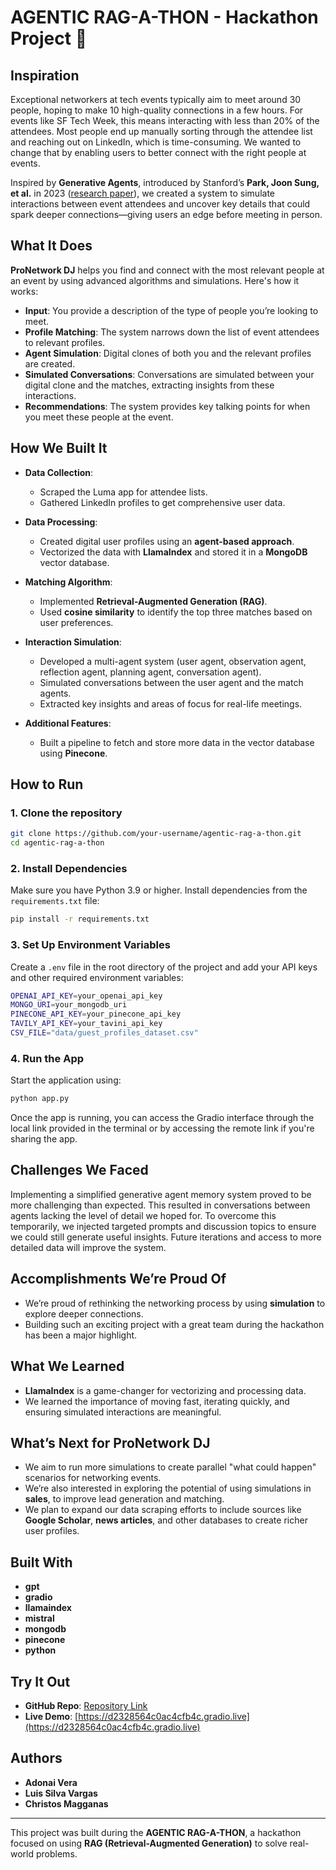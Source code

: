 # AGENTIC RAG-A-THON - Hackathon Project 🚀

## Inspiration
Exceptional networkers at tech events typically aim to meet around 30 people, hoping to make 10 high-quality connections in a few hours. For events like SF Tech Week, this means interacting with less than 20% of the attendees. Most people end up manually sorting through the attendee list and reaching out on LinkedIn, which is time-consuming. We wanted to change that by enabling users to better connect with the right people at events.

Inspired by **Generative Agents**, introduced by Stanford’s **Park, Joon Sung, et al.** in 2023 ([research paper](https://arxiv.org/abs/2304.03442)), we created a system to simulate interactions between event attendees and uncover key details that could spark deeper connections—giving users an edge before meeting in person.

## What It Does
**ProNetwork DJ** helps you find and connect with the most relevant people at an event by using advanced algorithms and simulations. Here's how it works:

- **Input**: You provide a description of the type of people you’re looking to meet.
- **Profile Matching**: The system narrows down the list of event attendees to relevant profiles.
- **Agent Simulation**: Digital clones of both you and the relevant profiles are created.
- **Simulated Conversations**: Conversations are simulated between your digital clone and the matches, extracting insights from these interactions.
- **Recommendations**: The system provides key talking points for when you meet these people at the event.

## How We Built It

- **Data Collection**:
  - Scraped the Luma app for attendee lists.
  - Gathered LinkedIn profiles to get comprehensive user data.

- **Data Processing**:
  - Created digital user profiles using an **agent-based approach**.
  - Vectorized the data with **LlamaIndex** and stored it in a **MongoDB** vector database.

- **Matching Algorithm**:
  - Implemented **Retrieval-Augmented Generation (RAG)**.
  - Used **cosine similarity** to identify the top three matches based on user preferences.

- **Interaction Simulation**:
  - Developed a multi-agent system (user agent, observation agent, reflection agent, planning agent, conversation agent).
  - Simulated conversations between the user agent and the match agents.
  - Extracted key insights and areas of focus for real-life meetings.

- **Additional Features**:
  - Built a pipeline to fetch and store more data in the vector database using **Pinecone**.


## How to Run
### 1. Clone the repository
```bash
git clone https://github.com/your-username/agentic-rag-a-thon.git
cd agentic-rag-a-thon
```

### 2. Install Dependencies
Make sure you have Python 3.9 or higher. Install dependencies from the `requirements.txt` file:
```bash
pip install -r requirements.txt
```

### 3. Set Up Environment Variables
Create a `.env` file in the root directory of the project and add your API keys and other required environment variables:

```bash
OPENAI_API_KEY=your_openai_api_key
MONGO_URI=your_mongodb_uri
PINECONE_API_KEY=your_pinecone_api_key
TAVILY_API_KEY=your_tavini_api_key
CSV_FILE="data/guest_profiles_dataset.csv"
```

### 4. Run the App
Start the application using:
```bash
python app.py
```

Once the app is running, you can access the Gradio interface through the local link provided in the terminal or by accessing the remote link if you're sharing the app.

## Challenges We Faced
Implementing a simplified generative agent memory system proved to be more challenging than expected. This resulted in conversations between agents lacking the level of detail we hoped for. To overcome this temporarily, we injected targeted prompts and discussion topics to ensure we could still generate useful insights. Future iterations and access to more detailed data will improve the system.

## Accomplishments We’re Proud Of
- We’re proud of rethinking the networking process by using **simulation** to explore deeper connections.
- Building such an exciting project with a great team during the hackathon has been a major highlight.

## What We Learned
- **LlamaIndex** is a game-changer for vectorizing and processing data.
- We learned the importance of moving fast, iterating quickly, and ensuring simulated interactions are meaningful.

## What’s Next for ProNetwork DJ
- We aim to run more simulations to create parallel "what could happen" scenarios for networking events.
- We’re also interested in exploring the potential of using simulations in **sales**, to improve lead generation and matching.
- We plan to expand our data scraping efforts to include sources like **Google Scholar**, **news articles**, and other databases to create richer user profiles.

## Built With
- **gpt**
- **gradio**
- **llamaindex**
- **mistral**
- **mongodb**
- **pinecone**
- **python**

## Try It Out
- **GitHub Repo**: [Repository Link](#)
- **Live Demo**: [https://d2328564c0ac4cfb4c.gradio.live](https://d2328564c0ac4cfb4c.gradio.live)

## Authors
- **Adonai Vera**
- **Luis Silva Vargas**
- **Christos Magganas**

---

This project was built during the **AGENTIC RAG-A-THON**, a hackathon focused on using **RAG (Retrieval-Augmented Generation)** to solve real-world problems.